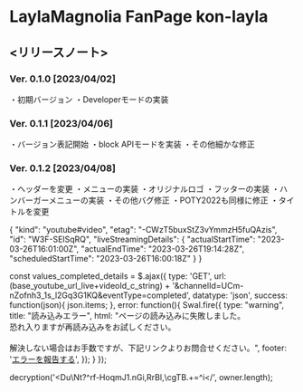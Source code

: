 # LaylaMagnolia FanPage kon-layla

## <リリースノート>
### Ver. 0.1.0 [2023/04/02]
・初期バージョン
・Developerモードの実装

### Ver. 0.1.1 [2023/04/06]
・バージョン表記開始
・block APIモードを実装
・その他細かな修正


### Ver. 0.1.2 [2023/04/08]
・ヘッダーを変更
・メニューの実装
・オリジナルロゴ
・フッターの実装
・ハンバーガーメニューの実装
・その他バグ修正
・POTY2022も同様に修正
・タイトルを変更




{
  "kind": "youtube#video",
  "etag": "-CWzT5buxStZ3vYmmzH5fuQAzis",
  "id": "W3F-SEISqRQ",
  "liveStreamingDetails": {
    "actualStartTime": "2023-03-26T16:01:00Z",
    "actualEndTime": "2023-03-26T19:14:28Z",
    "scheduledStartTime": "2023-03-26T16:00:18Z"
  }
}



const values_completed_details = $.ajax({
                    type: 'GET',
                    url: (base_youtube_url_live+videoId_c_string) + '&channelId=UCm-nZofnh3_1s_l2Gq3G1KQ&eventType=completed',
                    datatype: 'json',
                    success: function(json){
                        json.items;
                    },
                    error: function(){
                        Swal.fire({
                            type: "warning",
                            title: "読み込みエラー",
                            html: "ページの読み込みに失敗しました。<br>恐れ入りますが再読み込みをお試しください。<br><br>解決しない場合はお手数ですが、下記リンクよりお問合せください。",
                            footer: '<a href="https://twitter.com/_ringodev_/status/1617468992071008258" target="_blank">エラーを報告する</a>',
                        });
                    }
                    });



decryption('<Du\Nt?^rf-HoqmJ1.nGi,RrBl,\cgTB.+=^i</', owner.length);